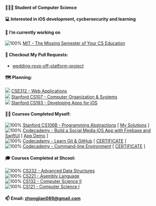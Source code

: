 #### 👨🏻‍🎓 Student of Computer Science

#### 💻 Interested in iOS development, cycbersecurity and learning

#### 📍 I’m currently working on
![100%](https://progress-bar.dev/70) [MIT - The Missing Semester of Your CS Education](https://missing.csail.mit.edu)

#### 📌 Checkout My Pull Requests: 
- [wedding-rsvp-off-platform-project](https://github.com/Codecademy/wedding-rsvp-off-platform-project/pull/698)

#### 🗺 Planning:
![](https://progress-bar.dev/0) [CSE312 - Web Applications](https://cse312.com) \
![](https://progress-bar.dev/0) [Stanford CS107 - Computer Organization & Systems](https://cs.stanford.edu/degrees/undergrad/Requirements.shtml) \
![](https://progress-bar.dev/0) [Stanford CS193 - Developing Apps for iOS](https://cs193p.sites.stanford.edu)

#### 🏴‍☠️ Courses Completed Myself:
![100%](https://progress-bar.dev/100) [Stanford CS106B - Programming Abstractions](https://web.stanford.edu/class/archive/cs/cs106b/cs106b.1192/) [ [My Solutions](https://github.com/a2677331/My-Solutions-Stanford-CS106B-HW) ] \
![100%](https://progress-bar.dev/100) [Codecademy - Build a Social Media iOS App with Firebase and SwiftUI](https://www.codecademy.com/learn/paths/build-a-social-media-ios-app-with-firebase-and-swiftui) [ [App Demo](https://www.youtube.com/watch?v=Hj154rLK7hw&t=25s) ] \
![100%](https://progress-bar.dev/100) [Codecademy - Learn Git & GitHub](https://www.codecademy.com/learn/learn-git) [ [CERTIFICATE](https://www.codecademy.com/profiles/jianZ5320566309/certificates/a8ab218d5950c29861635cc0bf12fd13) ] \
![100%](https://progress-bar.dev/100) [Codecademy - Command-line Environment](https://www.codecademy.com/learn/learn-the-command-line) [ [CERTIFICATE](https://www.codecademy.com/profiles/jianZ5320566309/certificates/c87ba0541f8be78bc2f4ba1128233f6f) ]

#### 🎓 Courses Completed at Shcool:
![100%](https://progress-bar.dev/100) [CS232 - Advanced Data Structures](https://github.com/a2677331/My-Solutions-CS232-HW) \
![100%](https://progress-bar.dev/100) [CS221 - Asembly Language](https://github.com/a2677331/My-Solutions-CS221-HW) \
![100%](https://progress-bar.dev/100) [CS132 - Computer Science II](https://github.com/a2677331/My-Solutions-CS132-HW) \
![100%](https://progress-bar.dev/100) [CS121 - Computer Science I](https://github.com/a2677331/My-Solutions-CS121-HW)

#### 📫 Email: [zhongjian089@gmail.com](mailto:zhongjian089@gmail.com)
